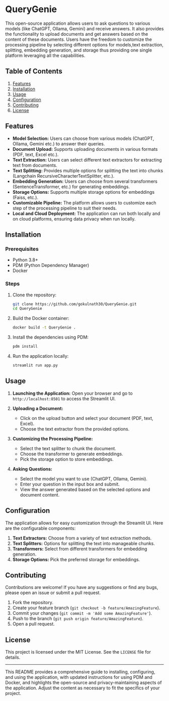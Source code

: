 # QueryGenie

This open-source application allows users to ask questions to various models (like ChatGPT, Ollama, Gemini) and receive answers. It also provides the functionality to upload documents and get answers based on the content of these documents. Users have the freedom to customize the processing pipeline by selecting different options for models,text extraction, splitting, embedding generation, and storage thus providing one single platform leveraging all the capabilities.

## Table of Contents

1. [Features](#features)
2. [Installation](#installation)
3. [Usage](#usage)
4. [Configuration](#configuration)
5. [Contributing](#contributing)
6. [License](#license)

## Features

- **Model Selection:** Users can choose from various models (ChatGPT, Ollama, Gemini etc.) to answer their queries.
- **Document Upload:** Supports uploading documents in various formats (PDF, text, Excel etc.).
- **Text Extraction:** Users can select different text extractors for extracting text from documents.
- **Text Splitting:** Provides multiple options for splitting the text into chunks (Langchain RecursiveCharacterTextSplitter, etc.).
- **Embedding Generation:** Users can choose from several transformers (SentenceTransformer, etc.) for generating embeddings.
- **Storage Options:** Supports multiple storage options for embeddings (Faiss, etc.).
- **Customizable Pipeline:** The platform allows users to customize each step of the processing pipeline to suit their needs.
- **Local and Cloud Deployment:** The application can run both locally and on cloud platforms, ensuring data privacy when run locally.

## Installation

### Prerequisites

- Python 3.8+
- PDM (Python Dependency Manager)
- Docker

### Steps

1. Clone the repository:
   ```bash
   git clone https://github.com/gokulnath30/QueryGenie.git
   cd QueryGenie
   ```

2. Build the Docker container:
   ```bash
   docker build -t QueryGenie .
   ```

3. Install the dependencies using PDM:
   ```bash
   pdm install
   ```

4. Run the application locally:
   ```bash
   streamlit run app.py
   ```

## Usage

1. **Launching the Application:**
   Open your browser and go to `http://localhost:8501` to access the Streamlit UI.

2. **Uploading a Document:**
   - Click on the upload button and select your document (PDF, text, Excel).
   - Choose the text extractor from the provided options.

3. **Customizing the Processing Pipeline:**
   - Select the text splitter to chunk the document.
   - Choose the transformer to generate embeddings.
   - Pick the storage option to store embeddings.

4. **Asking Questions:**
   - Select the model you want to use (ChatGPT, Ollama, Gemini).
   - Enter your question in the input box and submit.
   - View the answer generated based on the selected options and document content.

## Configuration

The application allows for easy customization through the Streamlit UI. Here are the configurable components:

1. **Text Extractors:** Choose from a variety of text extraction methods.
2. **Text Splitters:** Options for splitting the text into manageable chunks.
3. **Transformers:** Select from different transformers for embedding generation.
4. **Storage Options:** Pick the preferred storage for embeddings.

## Contributing

Contributions are welcome! If you have any suggestions or find any bugs, please open an issue or submit a pull request.

1. Fork the repository.
2. Create your feature branch (`git checkout -b feature/AmazingFeature`).
3. Commit your changes (`git commit -m 'Add some AmazingFeature'`).
4. Push to the branch (`git push origin feature/AmazingFeature`).
5. Open a pull request.

## License

This project is licensed under the MIT License. See the `LICENSE` file for details.

---

This README provides a comprehensive guide to installing, configuring, and using the application, with updated instructions for using PDM and Docker, and highlights the open-source and privacy-maintaining aspects of the application. Adjust the content as necessary to fit the specifics of your project.